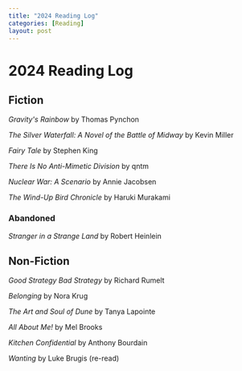 ```yaml
---
title: "2024 Reading Log"
categories: [Reading]
layout: post
---
```

# 2024 Reading Log

## Fiction
_Gravity's Rainbow_ by Thomas Pynchon

_The Silver Waterfall: A Novel of the Battle of Midway_ by Kevin Miller

_Fairy Tale_ by Stephen King

_There Is No Anti-Mimetic Division_ by qntm

_Nuclear War: A Scenario_ by Annie Jacobsen

_The Wind-Up Bird Chronicle_ by Haruki Murakami

### Abandoned
_Stranger in a Strange Land_ by Robert Heinlein

## Non-Fiction
_Good Strategy Bad Strategy_ by Richard Rumelt

_Belonging_ by Nora Krug

_The Art and Soul of Dune_ by Tanya Lapointe

_All About Me!_ by Mel Brooks

_Kitchen Confidential_ by Anthony Bourdain

_Wanting_ by Luke Brugis (re-read)
